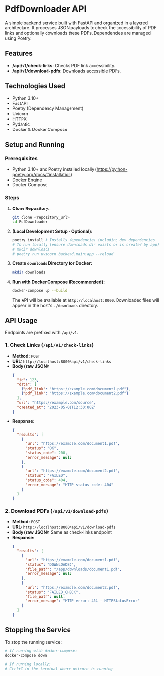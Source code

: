 # PdfDownloader API

A simple backend service built with FastAPI and organized in a layered architecture. It processes JSON payloads to check the accessibility of PDF links and optionally downloads these PDFs. Dependencies are managed using Poetry.

## Features

* **/api/v1/check-links**: Checks PDF link accessibility.
* **/api/v1/download-pdfs**: Downloads accessible PDFs.

## Technologies Used

* Python 3.10+
* FastAPI
* Poetry (Dependency Management)
* Uvicorn
* HTTPX
* Pydantic
* Docker & Docker Compose

## Setup and Running

### Prerequisites

* Python 3.10+ and Poetry installed locally (https://python-poetry.org/docs/#installation)
* Docker Engine
* Docker Compose

### Steps

1.  **Clone Repository:**
    ```bash
    git clone <repository_url>
    cd PdfDownloader
    ```
2.  **(Local Development Setup - Optional):**
    ```bash
    poetry install # Installs dependencies including dev dependencies
    # To run locally (ensure downloads dir exists or is created by app):
    # mkdir downloads
    # poetry run uvicorn backend.main:app --reload
    ```
3.  **Create `downloads` Directory for Docker:**
    ```bash
    mkdir downloads
    ```
4.  **Run with Docker Compose (Recommended):**
    ```bash
    docker-compose up --build
    ```
    The API will be available at `http://localhost:8000`. Downloaded files will appear in the host's `./downloads` directory.

## API Usage

Endpoints are prefixed with `/api/v1`.

### 1. Check Links (`/api/v1/check-links`)

* **Method:** `POST`
* **URL:** `http://localhost:8000/api/v1/check-links`
* **Body (raw JSON):**
  ```json
  {
    "id": 123,
    "data": [
      {"pdf_link": "https://example.com/document1.pdf"},
      {"pdf_link": "https://example.com/document2.pdf"}
    ],
    "url": "https://example.com/source",
    "created_at": "2023-05-01T12:30:00Z"
  }
  ```
* **Response:**
  ```json
  {
    "results": [
      {
        "url": "https://example.com/document1.pdf",
        "status": "OK",
        "status_code": 200,
        "error_message": null
      },
      {
        "url": "https://example.com/document2.pdf",
        "status": "FAILED",
        "status_code": 404,
        "error_message": "HTTP status code: 404"
      }
    ]
  }
  ```

### 2. Download PDFs (`/api/v1/download-pdfs`)

* **Method:** `POST`
* **URL:** `http://localhost:8000/api/v1/download-pdfs`
* **Body (raw JSON):** Same as check-links endpoint
* **Response:**
  ```json
  {
    "results": [
      {
        "url": "https://example.com/document1.pdf",
        "status": "DOWNLOADED",
        "file_path": "/app/downloads/document1.pdf",
        "error_message": null
      },
      {
        "url": "https://example.com/document2.pdf",
        "status": "FAILED_CHECK",
        "file_path": null,
        "error_message": "HTTP error: 404 - HTTPStatusError"
      }
    ]
  }
  ```

## Stopping the Service

To stop the running service:

```bash
# If running with docker-compose:
docker-compose down

# If running locally:
# Ctrl+C in the terminal where uvicorn is running
``` 